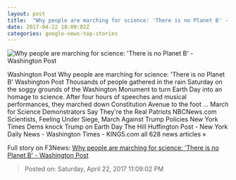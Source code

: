 ```yaml
---
layout: post
title:  "Why people are marching for science: 'There is no Planet B' - Washington Post"
date: 2017-04-22 18:09:02Z
categories: google-news-top-stories
---
```


![Why people are marching for science: 'There is no Planet B' - Washington Post](https://img.washingtonpost.com/rf/image_1484w/2010-2019/WashingtonPost/2017/04/22/Others/Images/2017-04-22/ARD_3688.jpg)

Washington Post Why people are marching for science: 'There is no Planet B' Washington Post Thousands of people gathered in the rain Saturday on the soggy grounds of the Washington Monument to turn Earth Day into an homage to science. After four hours of speeches and musical performances, they marched down Constitution Avenue to the foot ... March for Science Demonstrators Say They're the Real Patriots NBCNews.com Scientists, Feeling Under Siege, March Against Trump Policies New York Times Dems knock Trump on Earth Day The Hill Huffington Post - New York Daily News - Washington Times - KING5.com all 628 news articles »


Full story on F3News: [Why people are marching for science: 'There is no Planet B' - Washington Post](http://www.f3nws.com/n/GeSQh)

> Posted on: Saturday, April 22, 2017 11:09:02 PM
